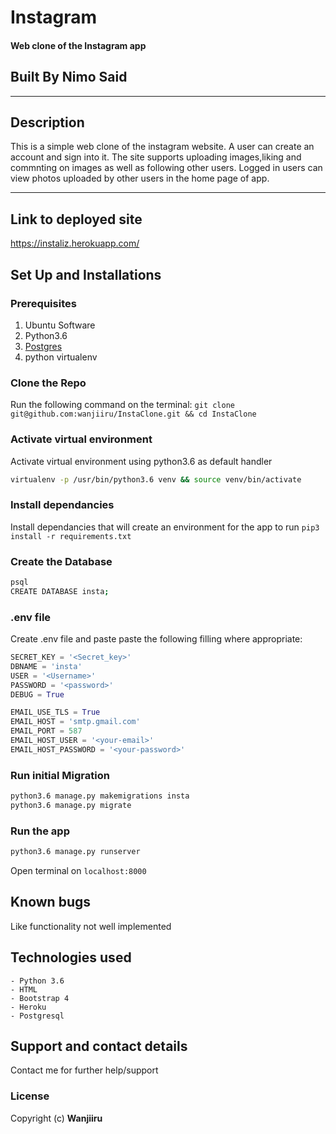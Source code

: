 # Instagram
#### Web clone of the Instagram app
## Built By Nimo Said

---------------------------------------------

## Description
This is a simple web clone of the instagram website. A user can create an account and sign into it. 
The site supports uploading images,liking and commnting on images as well as following other users. Logged in
users can view photos uploaded by other users in the home page of app.


-----------------------------------------------

## Link to deployed site
https://instaliz.herokuapp.com/


## Set Up and Installations

### Prerequisites
1. Ubuntu Software
2. Python3.6
3. [Postgres](https://www.postgresql.org/download/)
4. python virtualenv

### Clone the Repo
Run the following command on the terminal:
`git clone git@github.com:wanjiiru/InstaClone.git && cd InstaClone`

### Activate virtual environment
Activate virtual environment using python3.6 as default handler
```bash
virtualenv -p /usr/bin/python3.6 venv && source venv/bin/activate
```

### Install dependancies
Install dependancies that will create an environment for the app to run
`pip3 install -r requirements.txt`

### Create the Database
```bash
psql
CREATE DATABASE insta;
```
### .env file
Create .env file and paste paste the following filling where appropriate:
```python
SECRET_KEY = '<Secret_key>'
DBNAME = 'insta'
USER = '<Username>'
PASSWORD = '<password>'
DEBUG = True

EMAIL_USE_TLS = True
EMAIL_HOST = 'smtp.gmail.com'
EMAIL_PORT = 587
EMAIL_HOST_USER = '<your-email>'
EMAIL_HOST_PASSWORD = '<your-password>'
```
### Run initial Migration
```bash
python3.6 manage.py makemigrations insta
python3.6 manage.py migrate
```

### Run the app
```bash
python3.6 manage.py runserver
```
Open terminal on `localhost:8000`

## Known bugs
Like functionality not well implemented

## Technologies used
    - Python 3.6
    - HTML
    - Bootstrap 4
    - Heroku
    - Postgresql

## Support and contact details
Contact me for further help/support

### License
Copyright (c) **Wanjiiru**
